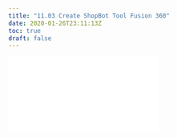 ```yaml
---
title: "11.03 Create ShopBot Tool Fusion 360"
date: 2020-01-26T23:11:13Z
toc: true
draft: false
---
```


![Link to included file content](../../../../digital-fabrication/cnc/create-shopbot-tool-fusion-360.md)
